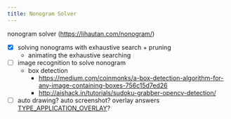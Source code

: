 ```yaml
---
title: Nonogram Solver
---
```


nonogram solver
(https://lihautan.com/nonogram/)

- [x] solving nonograms with exhaustive search + pruning
  - animating the exhaustive searching
- [ ] image recognition to solve nonogram
  - box detection
    - https://medium.com/coinmonks/a-box-detection-algorithm-for-any-image-containing-boxes-756c15d7ed26
    - http://aishack.in/tutorials/sudoku-grabber-opencv-detection/
- [ ] auto drawing? auto screenshot? overlay answers [TYPE_APPLICATION_OVERLAY](https://developer.android.com/reference/android/Manifest.permission.html#SYSTEM_ALERT_WINDOW)?

